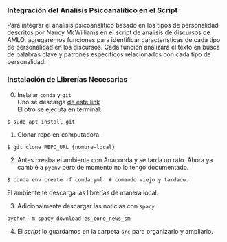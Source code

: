 ### Integración del Análisis Psicoanalítico en el Script

Para integrar el análisis psicoanalítico basado en los tipos de personalidad descritos 
por Nancy McWilliams en el script de análisis de discursos de AMLO, agregaremos 
funciones para identificar características de cada tipo de personalidad en los discursos. 
Cada función analizará el texto en busca de palabras clave y patrones específicos 
relacionados con cada tipo de personalidad.

### Instalación de Librerías Necesarias

0. Instalar `conda` y `git`  
  Uno se descarga [de este link][anaconda]  
  El otro se ejecuta en terminal: 
  ```shell
  $ sudo apt install git
  ```
  
1. Clonar repo en computadora: 
  ```shell
  $ git clone REPO_URL {nombre-local}
  ```

2. Antes creaba el ambiente con Anaconda y se tarda un rato.
   Ahora ya cambié a `pyenv` pero de momento no lo tengo documentado.  
  ```shell
  $ conda env create -f conda.yml  # comando viejo y tardado.
  ```  

  El ambiente te descarga las librerías de manera local. 

3. Adicionalmente descargar las noticias con `spacy`
  ```
  python -m spacy download es_core_news_sm
  ```

4. El _script_ lo guardamos en la carpeta `src` para organizarlo y ampliarlo. 

[anaconda]: https://anaconda.org
